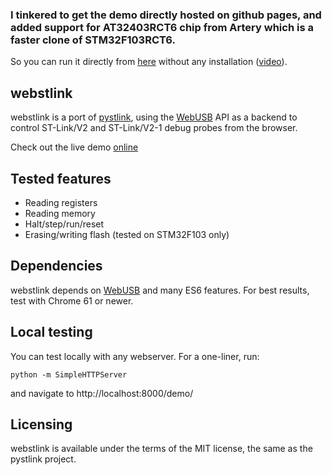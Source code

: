 ### I tinkered to get the demo directly hosted on github pages, and added support for AT32403RCT6 chip from Artery which is a faster clone of STM32F103RCT6.
So you can run it directly from [here](https://candas1.github.io/webstlink/) without any installation ([video](https://www.youtube.com/watch?v=NmIKtWMw-jw)).

webstlink
---------
webstlink is a port of [pystlink](https://github.com/pavelrevak/pystlink), using the [WebUSB](https://wicg.github.io/webusb/) API as a backend to control ST-Link/V2 and ST-Link/V2-1 debug probes from the browser.

Check out the live demo [online](https://devanlai.github.io/webstlink/demo/) 

Tested features
---------------
* Reading registers
* Reading memory
* Halt/step/run/reset
* Erasing/writing flash (tested on STM32F103 only)

Dependencies
------------
webstlink depends on [WebUSB](https://caniuse.com/#feat=webusb) and many ES6 features.
For best results, test with Chrome 61 or newer.

Local testing
-------------
You can test locally with any webserver. For a one-liner, run:

    python -m SimpleHTTPServer

and navigate to http://localhost:8000/demo/

Licensing
---------
webstlink is available under the terms of the MIT license, the same as the pystlink project.
